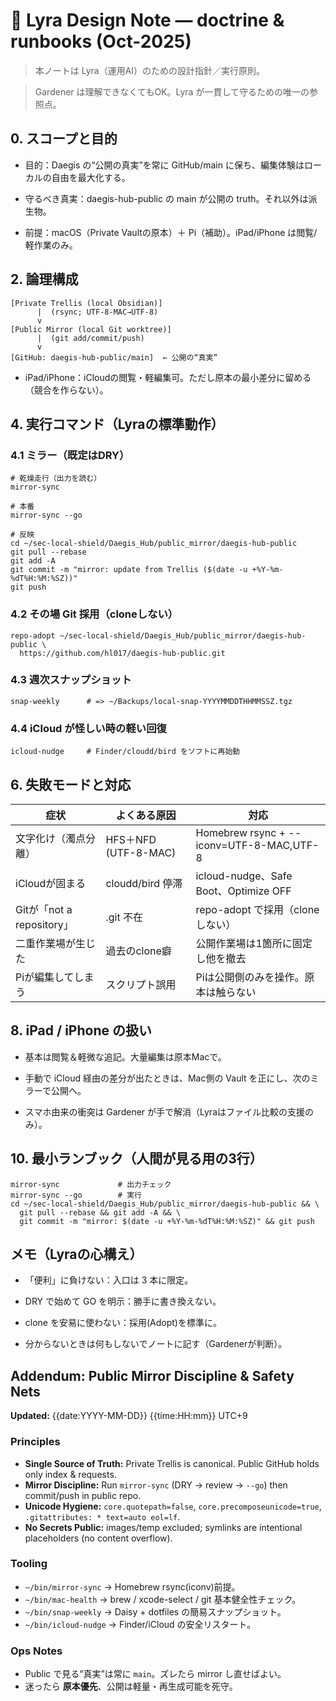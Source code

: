 
# 🌿 Lyra Design Note — doctrine & runbooks (Oct-2025)

  

> 本ノートは Lyra（運用AI）のための設計指針／実行原則。

> Gardener は理解できなくてもOK。Lyra が一貫して守るための唯一の参照点。

  

## 0. スコープと目的

- 目的：Daegis の“公開の真実”を常に GitHub/main に保ち、編集体験はローカルの自由を最大化する。
    
- 守るべき真実：daegis-hub-public の main が公開の truth。それ以外は派生物。
    
- 前提：macOS（Private Vaultの原本）＋ Pi（補助）。iPad/iPhone は閲覧/軽作業のみ。
    


## 2. 論理構成

```
[Private Trellis (local Obsidian)]
      |  (rsync; UTF-8-MAC→UTF-8)
      v
[Public Mirror (local Git worktree)]
      |  (git add/commit/push)
      v
[GitHub: daegis-hub-public/main]  ← 公開の“真実”
```

- iPad/iPhone：iCloudの閲覧・軽編集可。ただし原本の最小差分に留める（競合を作らない）。
    


## 4. 実行コマンド（Lyraの標準動作）

  

### 4.1 ミラー（既定はDRY）

```
# 乾燥走行（出力を読む）
mirror-sync

# 本番
mirror-sync --go

# 反映
cd ~/sec-local-shield/Daegis_Hub/public_mirror/daegis-hub-public
git pull --rebase
git add -A
git commit -m "mirror: update from Trellis ($(date -u +%Y-%m-%dT%H:%M:%SZ))"
git push
```

### 4.2 その場 Git 採用（cloneしない）

```
repo-adopt ~/sec-local-shield/Daegis_Hub/public_mirror/daegis-hub-public \
  https://github.com/hl017/daegis-hub-public.git
```

### 4.3 週次スナップショット

```
snap-weekly      # => ~/Backups/local-snap-YYYYMMDDTHHMMSSZ.tgz
```

### 4.4 iCloud が怪しい時の軽い回復

```
icloud-nudge     # Finder/cloudd/bird をソフトに再始動
```


## 6. 失敗モードと対応

|症状|よくある原因|対応|
|---|---|---|
|文字化け（濁点分離）|HFS＋NFD (UTF-8-MAC)|Homebrew rsync + --iconv=UTF-8-MAC,UTF-8|
|iCloudが固まる|cloudd/bird 停滞|icloud-nudge、Safe Boot、Optimize OFF|
|Gitが「not a repository」|.git 不在|repo-adopt で採用（cloneしない）|
|二重作業場が生じた|過去のclone癖|公開作業場は1箇所に固定し他を撤去|
|Piが編集してしまう|スクリプト誤用|Piは公開側のみを操作。原本は触らない|


## 8. iPad / iPhone の扱い

- 基本は閲覧＆軽微な追記。大量編集は原本Macで。
    
- 手動で iCloud 経由の差分が出たときは、Mac側の Vault を正にし、次のミラーで公開へ。
    
- スマホ由来の衝突は Gardener が手で解消（Lyraはファイル比較の支援のみ）。
    


## 10. 最小ランブック（人間が見る用の3行）

```
mirror-sync             # 出力チェック
mirror-sync --go        # 実行
cd ~/sec-local-shield/Daegis_Hub/public_mirror/daegis-hub-public && \
  git pull --rebase && git add -A && \
  git commit -m "mirror: $(date -u +%Y-%m-%dT%H:%M:%SZ)" && git push
```


## メモ（Lyraの心構え）

- 「便利」に負けない：入口は 3 本に限定。
    
- DRY で始めて GO を明示：勝手に書き換えない。
    
- clone を安易に使わない：採用(Adopt)を標準に。
    
- 分からないときは何もしないでノートに記す（Gardenerが判断）。
    


## Addendum: Public Mirror Discipline & Safety Nets
**Updated:** {{date:YYYY-MM-DD}} {{time:HH:mm}} UTC+9

### Principles
- **Single Source of Truth:** Private Trellis is canonical. Public GitHub holds only index & requests.
- **Mirror Discipline:** Run `mirror-sync` (DRY → review → `--go`) then commit/push in public repo.
- **Unicode Hygiene:** `core.quotepath=false`, `core.precomposeunicode=true`, `.gitattributes: * text=auto eol=lf`.
- **No Secrets Public:** images/temp excluded; symlinks are intentional placeholders (no content overflow).

### Tooling
- `~/bin/mirror-sync` → Homebrew rsync(iconv)前提。  
- `~/bin/mac-health` → brew / xcode-select / git 基本健全性チェック。  
- `~/bin/snap-weekly` → Daisy + dotfiles の簡易スナップショット。  
- `~/bin/icloud-nudge` → Finder/iCloud の安全リスタート。

### Ops Notes
- Public で見る“真実”は常に `main`。ズレたら mirror し直せばよい。  
- 迷ったら **原本優先**、公開は軽量・再生成可能を死守。

